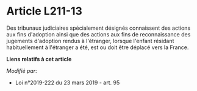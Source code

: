 # Article L211-13

Des tribunaux  judiciaires spécialement désignés connaissent des actions aux fins d'adoption ainsi que des actions aux fins
de reconnaissance des jugements d'adoption rendus à l'étranger, lorsque l'enfant résidant habituellement à l'étranger a été,
est ou doit être déplacé vers la France.

**Liens relatifs à cet article**

_Modifié par_:

  - Loi n°2019-222 du 23 mars 2019 - art. 95
